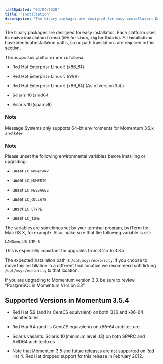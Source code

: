 ```yaml
---
lastUpdated: "03/04/2020"
title: "Installation"
description: "The binary packages are designed for easy installation Each platform uses its native installation format RPM for Linux pkg for Solaris All installations have identical installation paths so no path translations are required in this section The supported platforms are as follows Red Hat Enterprise Linux 5 x 86 64..."
---
```



The binary packages are designed for easy installation. Each platform uses its native installation format (`RPM` for Linux, `pkg` for Solaris). All installations have identical installation paths, so no path translations are required in this section.

The supported platforms are as follows:

*   Red Hat Enterprise Linux 5 (x86_64)

*   Red Hat Enterprise Linux 5 (i386)

*   Red Hat Enterprise Linux 6 (x86_64) (As of version 3.4.)

*   Solaris 10 (amd64)

*   Solaris 10 (sparcv9)

### Note

Message Systems only supports 64-bit environments for Momentum 3.6.x and later.

### Note

Please unset the following environmental variables before installing or upgrading:

*   unset `LC_MONETARY`

*   unset `LC_NUMERIC`

*   unset `LC_MESSAGES`

*   unset `LC_COLLATE`

*   unset `LC_CTYPE`

*   unset `LC_TIME`

The variables are sometimes set by your terminal program, by iTerm for Mac OS X, for example. Also, make sure that the following variable is set:

`LANG=en_US.UTF-8`

This is especially important for upgrades from 3.2.x to 3.3.x.

The expected installation path is `/opt/msys/ecelerity`: If you choose to move this installation to a different final location we recommend soft linking `/opt/msys/ecelerity` to that location.

If you are upgrading to Momentum version 3.3, be sure to review [“PostgreSQL in Momentum Version 3.3”](/momentum/3/3-reference/operations-postgresql#operations.postgresql.migrating.3.3).

## <a name="idp136928"></a> Supported Versions in Momentum 3.5.4

*   Red Hat 5.9 (and its CentOS equivalent) on both i386 and x86-64 architectures

*   Red Hat 6.4 (and its CentOS equivalent) on x86-64 architecture

*   Solaris variants: Solaris 10 (minimum level U3) on both SPARC and AMD64 architectures

*   Note that Momentum 3.5 and future releases are not supported on Red Hat 4\. Red Hat dropped support for this release in February 2012.